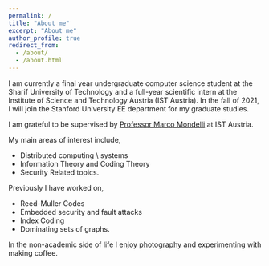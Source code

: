 ```yaml
---
permalink: /
title: "About me"
excerpt: "About me"
author_profile: true
redirect_from:
  - /about/
  - /about.html
---
```



I am currently a final year undergraduate computer science student at the Sharif University of Technology and a full-year scientific intern at the Institute of Science and Technology Austria (IST Austria). In the fall of 2021, I will join the Stanford University EE department for my graduate studies.

 I am grateful to be supervised by [Professor Marco Mondelli](http://marcomondelli.com/) at IST Austria.

My main areas of interest include,
* Distributed computing \ systems
* Information Theory and Coding Theory
* Security Related topics.

Previously I have worked on,
* Reed-Muller Codes
* Embedded security and fault attacks
* Index Coding
* Dominating sets of graphs.

In the non-academic side of life I enjoy [photography](https://unsplash.com/@dorsa) and experimenting with making coffee.

